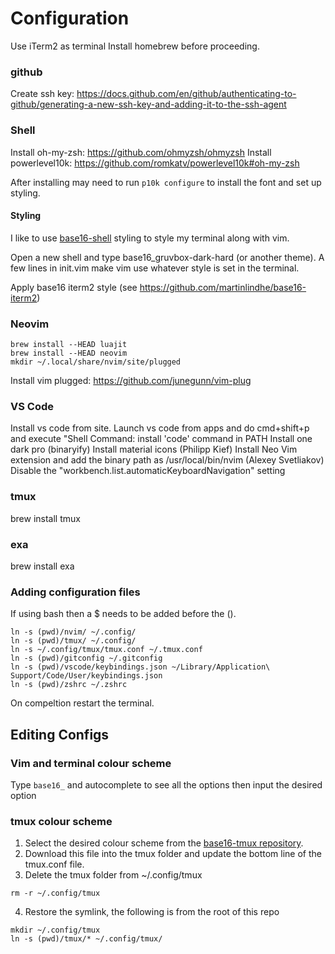 # Configuration

Use iTerm2 as terminal
Install homebrew before proceeding.

### github

Create ssh key:
https://docs.github.com/en/github/authenticating-to-github/generating-a-new-ssh-key-and-adding-it-to-the-ssh-agent

### Shell

Install oh-my-zsh: https://github.com/ohmyzsh/ohmyzsh
Install powerlevel10k: https://github.com/romkatv/powerlevel10k#oh-my-zsh

After installing may need to run `p10k configure` to install the font and set up styling.

#### Styling
I like to use [base16-shell](https://github.com/chriskempson/base16-shell) styling to style my terminal along with vim.

Open a new shell and type base16_gruvbox-dark-hard (or another theme). A few lines in init.vim make vim use whatever style is set in the terminal.

Apply base16 iterm2 style (see https://github.com/martinlindhe/base16-iterm2)

### Neovim

```shell
brew install --HEAD luajit
brew install --HEAD neovim
mkdir ~/.local/share/nvim/site/plugged
```

Install vim plugged: https://github.com/junegunn/vim-plug

### VS Code

Install vs code from site.
Launch vs code from apps and do cmd+shift+p and execute "Shell Command: install 'code' command in PATH
Install one dark pro (binaryify)
Install material icons (Philipp Kief)
Install Neo Vim extension and add the binary path as /usr/local/bin/nvim (Alexey Svetliakov)
Disable the "workbench.list.automaticKeyboardNavigation" setting

### tmux

brew install tmux

### exa

brew install exa

### Adding configuration files
If using bash then a $ needs to be added before the ().
```shell
ln -s (pwd)/nvim/ ~/.config/
ln -s (pwd)/tmux/ ~/.config/
ln -s ~/.config/tmux/tmux.conf ~/.tmux.conf
ln -s (pwd)/gitconfig ~/.gitconfig
ln -s (pwd)/vscode/keybindings.json ~/Library/Application\ Support/Code/User/keybindings.json
ln -s (pwd)/zshrc ~/.zshrc
```
On compeltion restart the terminal.

## Editing Configs

### Vim and terminal colour scheme
Type `base16_` and autocomplete to see all the options then input the desired option

### tmux colour scheme
1. Select the desired colour scheme from the [base16-tmux repository](https://github.com/mattdavis90/base16-tmux/tree/master/colors). 
2. Download this file into the tmux folder and update the bottom line of the tmux.conf file.
3. Delete the tmux folder from ~/.config/tmux
```shell
rm -r ~/.config/tmux
```
4. Restore the symlink, the following is from the root of this repo
```shell
mkdir ~/.config/tmux
ln -s (pwd)/tmux/* ~/.config/tmux/
```

